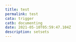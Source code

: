 ```yaml
---
title: test
permalink: test
cata: trigger
catb: documenting
date: 2021-05-10T05:59:47.104Z
description: setsets
---
```

